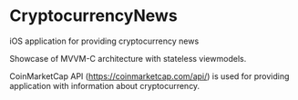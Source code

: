 # CryptocurrencyNews
iOS application for providing cryptocurrency news

Showcase of MVVM-C architecture with stateless viewmodels. 

CoinMarketCap API (https://coinmarketcap.com/api/) is used for providing application with information about cryptocurrency.
